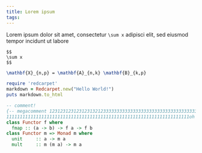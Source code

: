 ```yaml
---
title: Lorem ipsum
tags: 
---
```


Lorem ipsum dolor sit amet, consectetur `\sum x` adipisci elit,
 sed eiusmod tempor incidunt ut labore 

```
$$
\sum x
$$
```

``` tex
\mathbf{X}_{n,p} = \mathbf{A}_{n,k} \mathbf{B}_{k,p}
```

``` ruby
require 'redcarpet'
markdown = Redcarpet.new("Hello World!")
puts markdown.to_html
```

``` haskell
-- comment!
{-- megacomment 123123123123123132123333333333333333333333333333333333333333333
11111111111111111111111111111111111111111111111111111111111111111111oh yeah --}
class Functor f where
  fmap :: (a -> b) -> f a -> f b
class Functor m => Monad m where
  unit     :: a -> m a
  mult     :: m (m a) -> m a
```
